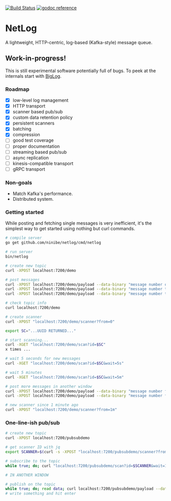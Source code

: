 [![Build Status](https://travis-ci.org/ninibe/netlog.svg?branch=master)](https://travis-ci.org/ninibe/netlog)&nbsp;[![godoc reference](https://godoc.org/github.com/ninibe/netlog?status.png)](https://godoc.org/github.com/ninibe/netlog)

# NetLog
A lightweight, HTTP-centric, log-based (Kafka-style) message queue.

## Work-in-progress!
This is still experimental software potentially full of bugs.
To peek at the internals start with [BigLog](https://github.com/ninibe/netlog/tree/master/biglog).

### Roadmap

- [x] low-level log management
- [x] HTTP transport
- [x] scanner based pub/sub
- [x] custom data retention policy
- [x] persistent scanners
- [x] batching
- [x] compression
- [ ] good test coverage
- [ ] proper documentation
- [ ] streaming based pub/sub
- [ ] async replication
- [ ] kinesis-compatible transport
- [ ] gRPC transport

### Non-goals
* Match Kafka's performance.
* Distributed system.

### Getting started

While posting and fetching single messages is very inefficient, it's the simplest way to get started using nothing but curl commands.

```bash
# compile server
go get github.com/ninibe/netlog/cmd/netlog

# run server
bin/netlog

# create new topic
curl -XPOST localhost:7200/demo

# post messages
curl -XPOST localhost:7200/demo/payload --data-binary "message number one"
curl -XPOST localhost:7200/demo/payload --data-binary "message number two"
curl -XPOST localhost:7200/demo/payload --data-binary "message number three"

# check topic info
curl localhost:7200/demo

# create scanner
curl -XPOST "localhost:7200/demo/scanner?from=0"

export SC="...UUID RETURNED..."

# start scanning...
curl -XGET "localhost:7200/demo/scan?id=$SC"
x times ...

# wait 5 seconds for new messages
curl -XGET "localhost:7200/demo/scan?id=$SC&wait=5s"

# wait 5 minutes
curl -XGET "localhost:7200/demo/scan?id=$SC&wait=5m"

# post more messages in another window
curl -XPOST localhost:7200/demo/payload --data-binary "message number four"
curl -XPOST localhost:7200/demo/payload --data-binary "message number five"

# new scanner since 1 minute ago
curl -XPOST "localhost:7200/demo/scanner?from=1m"

```

### One-line-ish pub/sub
```bash
# create new topic
curl -XPOST localhost:7200/pubsubdemo

# get scanner ID with jq
export SCANNER=$(curl -s -XPOST "localhost:7200/pubsubdemo/scanner?from=0&persist=true" | jq -r .id)

# subscribe to the topic
while true; do; curl "localhost:7200/pubsubdemo/scan?id=$SCANNER&wait=1h" && echo; done

# IN ANOTHER WINDOW

# publish on the topic
while true; do; read data; curl localhost:7200/pubsubdemo/payload --data-binary $data; done
# write something and hit enter

```
